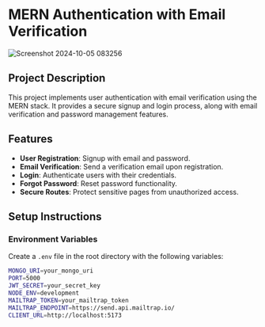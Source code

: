 # MERN Authentication with Email Verification

![Screenshot 2024-10-05 083256](https://github.com/user-attachments/assets/3b8d3bbd-f364-4966-a186-d456a04e0fbf)


## Project Description

This project implements user authentication with email verification using the MERN stack. It provides a secure signup and login process, along with email verification and password management features.

## Features

- **User Registration**: Signup with email and password.
- **Email Verification**: Send a verification email upon registration.
- **Login**: Authenticate users with their credentials.
- **Forgot Password**: Reset password functionality.
- **Secure Routes**: Protect sensitive pages from unauthorized access.

## Setup Instructions

### Environment Variables

Create a `.env` file in the root directory with the following variables:

```bash
MONGO_URI=your_mongo_uri
PORT=5000
JWT_SECRET=your_secret_key
NODE_ENV=development
MAILTRAP_TOKEN=your_mailtrap_token
MAILTRAP_ENDPOINT=https://send.api.mailtrap.io/
CLIENT_URL=http://localhost:5173
